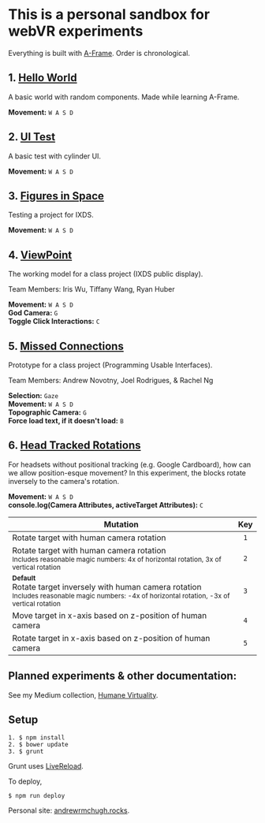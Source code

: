 # This is a personal sandbox for webVR experiments

Everything is built with [A-Frame](https://aframe.io). Order is chronological.

## 1. [Hello World](1--helloworld.html)
A basic world with random components. Made while learning A-Frame.

**Movement:** `W A S D`

## 2. [UI Test](2--ui.html)
A basic test with cylinder UI.

**Movement:** `W A S D`

## 3. [Figures in Space](3--figures-in-space.html)
Testing a project for IXDS.

**Movement:** `W A S D`

## 4. [ViewPoint](4--viewpoint.html)
The working model for a class project (IXDS public display).

Team Members: Iris Wu, Tiffany Wang, Ryan Huber

**Movement:** `W A S D`<br>
**God Camera:** `G`<br>
**Toggle Click Interactions:** `C`

## 5. [Missed Connections](5--missed-connections.html)
Prototype for a class project (Programming Usable Interfaces).

Team Members: Andrew Novotny, Joel Rodrigues, & Rachel Ng

**Selection:** `Gaze`<br>
**Movement:** `W A S D`<br>
**Topographic Camera:** `G`<br>
**Force load text, if it doesn't load:** `B`

## 6. [Head Tracked Rotations](6--head-tracked-rotations.html)
For headsets without positional tracking (e.g. Google Cardboard), how can we allow position-esque movement? In this experiment, the blocks rotate inversely to the camera's rotation.

**Movement:** `W A S D`<br>
**console.log(Camera Attributes, activeTarget Attributes):** `C`

| Mutation | Key |
| ------------- |:------:|
| Rotate target with human camera rotation | `1` |
| Rotate target with human camera rotation<br><small>Includes reasonable magic numbers: 4x of horizontal rotation, 3x of vertical rotation</small> | `2` |
| <small>**Default**</small><br>Rotate target inversely with human camera rotation<br><small>Includes reasonable magic numbers: -4x of horizontal rotation, -3x of vertical rotation</small> | `3` |
| Move target in x-axis based on z-position of human camera | `4` |
| Rotate target in x-axis based on z-position of human camera | `5` |

## Planned experiments & other documentation:
See my Medium collection, [Humane Virtuality](https://medium.com/humane-virtuality).

## Setup
```
1. $ npm install
2. $ bower update
3. $ grunt
```
Grunt uses [LiveReload](https://chrome.google.com/webstore/detail/livereload/jnihajbhpnppcggbcgedagnkighmdlei).

To deploy,
```
$ npm run deploy
```

Personal site: [andrewrmchugh.rocks](http://andrewrmchugh.rocks).
